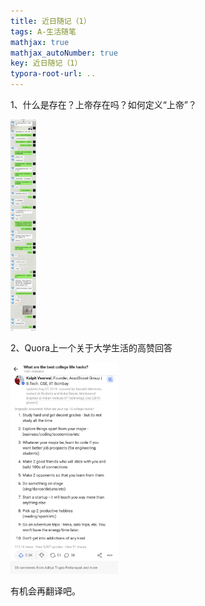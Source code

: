 ```yaml
---
title: 近日随记（1）
tags: A-生活随笔
mathjax: true
mathjax_autoNumber: true
key: 近日随记（1）
typora-root-url: ..
---
```


1、什么是存在？上帝存在吗？如何定义“上帝”？

<img src="/assets/images/近日随记（1）/对话.jpg" alt="对话" style="zoom: 33%;" />

2、Quora上一个关于大学生活的高赞回答

<img src="/assets/images/近日随记（1）/大学.jpg" alt="大学" style="zoom:33%;" />

有机会再翻译吧。
